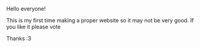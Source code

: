 Hello everyone!

This is my first time making a proper website so it may not be very good.
If you like it please vote

Thanks :3

